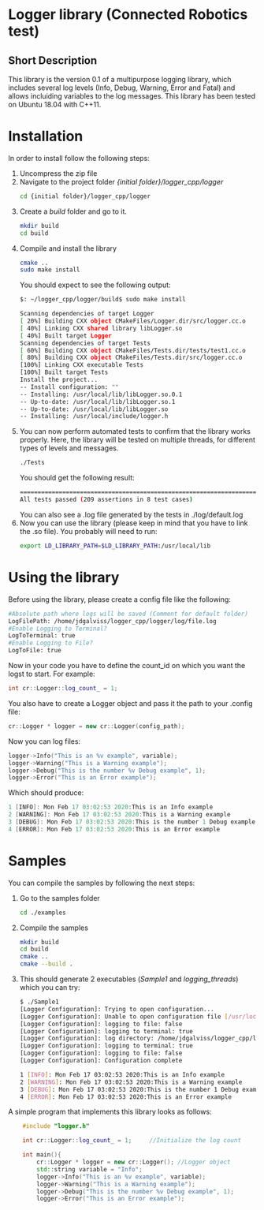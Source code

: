 # Logger library (Connected Robotics test)

## Short Description

This library is the version 0.1 of a multipurpose logging library, which includes several log levels (Info, Debug, Warning, Error and Fatal) and allows incluiding variables to the log messages. This library has been tested on Ubuntu 18.04 with C++11.

# Installation

In order to install follow the following steps:
<!-- 1. Clone the repository
    ```bash
    git clone https://github.com/jdgalviss/logger_cpp.git
    ``` -->
1. Uncompress the zip file
2. Navigate to the project folder *{initial folder}/logger_cpp/logger*
    ```bash
    cd {initial folder}/logger_cpp/logger
    ```
3. Create a *build* folder and go to it.
    ```bash
    mkdir build
    cd build
    ```
4. Compile and install the library
    ```bash
    cmake ..
    sudo make install
    ```
    You should expect to see the following output:
    ```bash
    $: ~/logger_cpp/logger/build$ sudo make install

    Scanning dependencies of target Logger
    [ 20%] Building CXX object CMakeFiles/Logger.dir/src/logger.cc.o
    [ 40%] Linking CXX shared library libLogger.so
    [ 40%] Built target Logger
    Scanning dependencies of target Tests
    [ 60%] Building CXX object CMakeFiles/Tests.dir/tests/test1.cc.o
    [ 80%] Building CXX object CMakeFiles/Tests.dir/src/logger.cc.o
    [100%] Linking CXX executable Tests
    [100%] Built target Tests
    Install the project...
    -- Install configuration: ""
    -- Installing: /usr/local/lib/libLogger.so.0.1
    -- Up-to-date: /usr/local/lib/libLogger.so.1
    -- Up-to-date: /usr/local/lib/libLogger.so
    -- Installing: /usr/local/include/logger.h

    ```
5. You can now perform automated tests to confirm that the library works properly. Here, the library will be tested on multiple threads, for different types of levels and messages.
    ```bash
    ./Tests
    ```
    You should get the following result:
    ```bash
    ===============================================================================
    All tests passed (209 assertions in 8 test cases)
    ```
    You can also see a .log file generated by the tests in ./log/default.log
6. Now you can use the library (please keep in mind that you have to link the .so file). You probably will need to run:
    ```bash
    export LD_LIBRARY_PATH=$LD_LIBRARY_PATH:/usr/local/lib
    ```

# Using the library

Before using the library, please create a config file like the following:
```bash
#Absolute path where logs will be saved (Comment for default folder)
LogFilePath: /home/jdgalviss/logger_cpp/logger/log/file.log
#Enable Logging to Terminal?
LogToTerminal: true
#Enable Logging to File?
LogToFile: true
```

Now in your code you have to define the count_id on which you want the logst to start. For example:
```c++
int cr::Logger::log_count_ = 1;
```
You also have to create a Logger object and pass it the path to your .config file:
```c++
cr::Logger * logger = new cr::Logger(config_path);
```
Now you can log files:
```c++
logger->Info("This is an %v example", variable);
logger->Warning("This is a Warning example");
logger->Debug("This is the number %v Debug example", 1);
logger->Error("This is an Error example");
```
Which should produce:
```Powershell
1 [INFO]: Mon Feb 17 03:02:53 2020:This is an Info example
2 [WARNING]: Mon Feb 17 03:02:53 2020:This is a Warning example
3 [DEBUG]: Mon Feb 17 03:02:53 2020:This is the number 1 Debug example
4 [ERROR]: Mon Feb 17 03:02:53 2020:This is an Error example
```
# Samples
You can compile the samples by following the next steps:
1. Go to the samples folder
    ```bash
    cd ./examples
    ```
2. Compile the samples
    ```bash
    mkdir build
    cd build
    cmake ..
    cmake --build .
    ```
3. This should generate 2 executables (*Sample1* and *logging_threads*) which you can try:
    ```bash
    $ ./Sample1 
    [Logger Configuration]: Trying to open configuration... 
    [Logger Configuration]: Unable to open configuration file [/usr/local/include/../config/config.conf] for parsing. Using default configuration:
    [Logger Configuration]: logging to file: false 
    [Logger Configuration]: logging to terminal: true 
    [Logger Configuration]: log directory: /home/jdgalviss/logger_cpp/logger/include/../log/default.log
    [Logger Configuration]: logging to terminal: true
    [Logger Configuration]: logging to file: false
    [Logger Configuration]: Configuration complete 
    
    1 [INFO]: Mon Feb 17 03:02:53 2020:This is an Info example
    2 [WARNING]: Mon Feb 17 03:02:53 2020:This is a Warning example
    3 [DEBUG]: Mon Feb 17 03:02:53 2020:This is the number 1 Debug example
    4 [ERROR]: Mon Feb 17 03:02:53 2020:This is an Error example
    ```

A simple program that implements this library looks as follows:
```c++
    #include "logger.h"

    int cr::Logger::log_count_ = 1;     //Initialize the log count

    int main(){
        cr::Logger * logger = new cr::Logger(); //Logger object
        std::string variable = "Info";
        logger->Info("This is an %v example", variable);
        logger->Warning("This is a Warning example");
        logger->Debug("This is the number %v Debug example", 1);
        logger->Error("This is an Error example");
```
